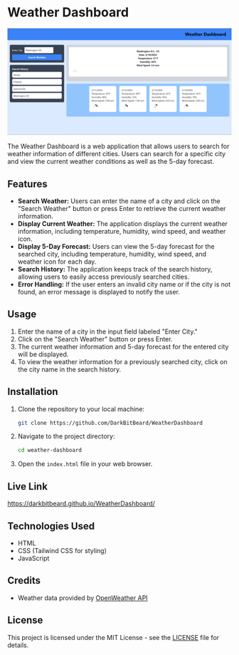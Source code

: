 # Weather Dashboard

<p>
  <img src="./Assets/IMAGES/Screenshot 2024-02-10 121620.png" alt="Weather Dashboard">
</p>

The Weather Dashboard is a web application that allows users to search for weather information of different cities. Users can search for a specific city and view the current weather conditions as well as the 5-day forecast.

## Features

- **Search Weather:** Users can enter the name of a city and click on the "Search Weather" button or press Enter to retrieve the current weather information.
- **Display Current Weather:** The application displays the current weather information, including temperature, humidity, wind speed, and weather icon.
- **Display 5-Day Forecast:** Users can view the 5-day forecast for the searched city, including temperature, humidity, wind speed, and weather icon for each day.
- **Search History:** The application keeps track of the search history, allowing users to easily access previously searched cities.
- **Error Handling:** If the user enters an invalid city name or if the city is not found, an error message is displayed to notify the user.

## Usage

1. Enter the name of a city in the input field labeled "Enter City."
2. Click on the "Search Weather" button or press Enter.
3. The current weather information and 5-day forecast for the entered city will be displayed.
4. To view the weather information for a previously searched city, click on the city name in the search history.

## Installation

1. Clone the repository to your local machine:

    ```bash
    git clone https://github.com/DarkBitBeard/WeatherDashboard
    ```

2. Navigate to the project directory:

    ```bash
    cd weather-dashboard
    ```

3. Open the `index.html` file in your web browser.


## Live Link

https://darkbitbeard.github.io/WeatherDashboard/

## Technologies Used

- HTML
- CSS (Tailwind CSS for styling)
- JavaScript

## Credits

- Weather data provided by [OpenWeather API](https://openweathermap.org/api)

## License

This project is licensed under the MIT License - see the [LICENSE](LICENSE) file for details.
